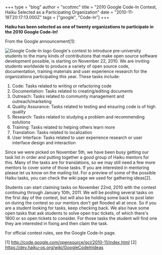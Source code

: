 +++
type = "blog"
author = "scottmc"
title = "2010 Google Code-In Contest, Haiku Selected as a Participating Organization"
date = "2010-11-18T20:17:13.000Z"
tags = ["google", "Code-In"]
+++

<strong>Haiku has been selected as one of twenty organizations to participate in the 2010 Google Code-In!</strong>

From the Google announcement[1]:
<div class="alert alert-info">
<span class="inline inline-right">
<img src="http://code.google.com/opensource/gci/2010-11/images/gcilogo.jpg" alt="Google Code-In logo" /></span>
Google's contest to introduce pre-university students to the many kinds of contributions that make open source software development possible, is starting on November 22, 2010. We are inviting students worldwide to produce a variety of open source code, documentation, training materials and user experience research for the organizations participating this year. These tasks include:

   1. Code: Tasks related to writing or refactoring code
   2. Documentation: Tasks related to creating/editing documents
   3. Outreach: Tasks related to community management and outreach/marketing
   4. Quality Assurance: Tasks related to testing and ensuring code is of high quality
   5. Research: Tasks related to studying a problem and recommending solutions
   6. Training: Tasks related to helping others learn more
   7. Translation: Tasks related to localization
   8. User Interface: Tasks related to user experience research or user interface design and interaction</div>

Since we were picked on November 5th, we have been busy getting our task list in order and putting together a good group of Haiku mentors for this.  Many of the tasks are for translations, so we may still need a few more mentors to cover some of those tasks.  If you are interested in mentoring please let us know on the mailing list.  For a preview of some of the possible Haiku tasks, you can check the wiki page we used for gathering ideas[2].
<!--more-->
Students can start claiming tasks on November 22nd, 2010 with the contest continuing through January 10th, 2011.  We will be posting several tasks on the first day of the contest, but will also be holding some back to post later on during the contest so our mentors don't get flooded all at once.  So if you are a student looking for tasks, keep checking back.  We also have some open tasks that ask students to solve open trac tickets, of which there's 1800 or so open tickets to consider.  For those tasks the student will find one they are interested in fixing and then claim the task.

For official contest rules, see the Google Code-In page.

[1] http://code.google.com/opensource/gci/2010-11/index.html
[2] https://dev.haiku-os.org/wiki/GoogleCodeInIdeas